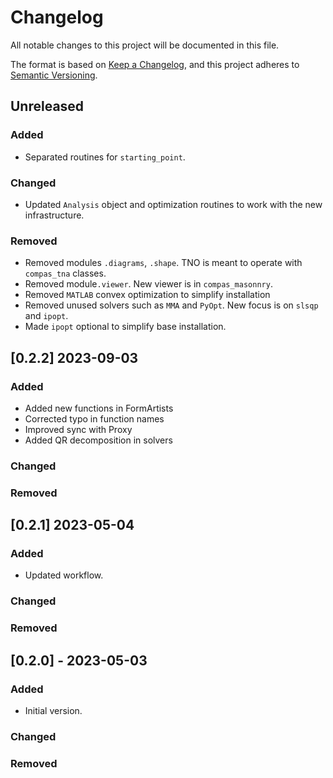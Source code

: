 # Changelog

All notable changes to this project will be documented in this file.

The format is based on [Keep a Changelog](https://keepachangelog.com/en/1.0.0/),
and this project adheres to [Semantic Versioning](https://semver.org/spec/v2.0.0.html).

## Unreleased

### Added

* Separated routines for `starting_point`.

### Changed

* Updated `Analysis` object and optimization routines to work with the new infrastructure.

### Removed

* Removed modules `.diagrams`, `.shape`. TNO is meant to operate with `compas_tna` classes. 
* Removed module`.viewer`. New viewer is in `compas_masonnry`.
* Removed `MATLAB` convex optimization to simplify installation
* Removed unused solvers such as `MMA` and `PyOpt`. New focus is on `slsqp` and `ipopt`.
* Made `ipopt` optional to simplify base installation.

## [0.2.2] 2023-09-03

### Added

- Added new functions in FormArtists
- Corrected typo in function names
- Improved sync with Proxy
- Added QR decomposition in solvers

### Changed

### Removed


## [0.2.1] 2023-05-04

### Added

- Updated workflow.

### Changed

### Removed

## [0.2.0] - 2023-05-03

### Added

- Initial version.

### Changed

### Removed
